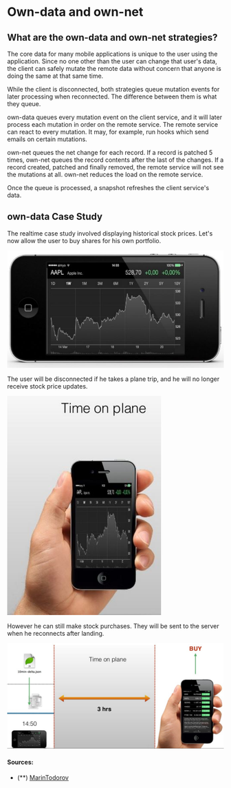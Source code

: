 # Own-data and own-net

## What are the own-data and own-net strategies?

The core data for many mobile applications is unique to the user using the application.
Since no one other than the user can change that user's data,
the client can safely mutate the remote data without concern that anyone is doing the same at that same time.

While the client is disconnected, both strategies queue mutation events for later processing when reconnected.
The difference between them is what they queue.

own-data queues every mutation event on the client service, and it will later process each mutation in order on the remote service.
The remote service can react to every mutation.
It may, for example, run hooks which send emails on certain mutations.

own-net queues the net change for each record.
If a record is patched 5 times, own-net queues the record contents after the last of the changes.
If a record created, patched and finally removed, the remote service will not see the mutations at all.
own-net reduces the load on the remote service.

Once the queue is processed, a snapshot refreshes the client service's data.

## own-data Case Study

The realtime case study involved displaying historical stock prices.
Let's now allow the user to buy shares for his own portfolio.

![own start](./assets/realtime-3a.jpg)

The user will be disconnected if he takes a plane trip,
and he will no longer receive stock price updates.

![on plane](./assets/realtime-3c.jpg)

However he can still make stock purchases.
They will be sent to the server when he reconnects after landing.

![time line](./assets/realtime-3d.jpg)

#### Sources:

- (**) [MarinTodorov](https://www.slideshare.net/MarinTodorov/overcome-your-fear-of-implementing-offline-mode-in-your-apps?next_slideshow=1)
